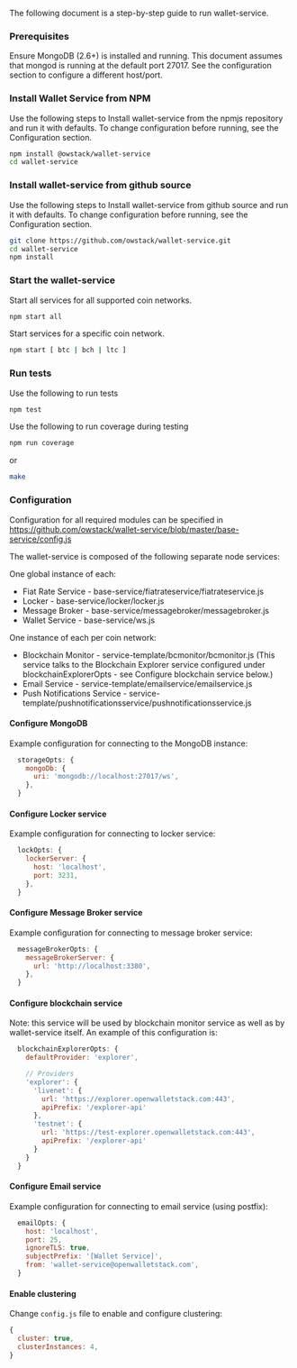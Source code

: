 The following document is a step-by-step guide to run wallet-service.

### Prerequisites
Ensure MongoDB (2.6+) is installed and running. This document assumes that mongod is running at the default port 27017.
See the configuration section to configure a different host/port.

### Install Wallet Service from NPM
Use the following steps to Install wallet-service from the npmjs repository and run it with defaults. To change configuration before running, see the Configuration section.
```bash
npm install @owstack/wallet-service
cd wallet-service
```

### Install wallet-service from github source
Use the following steps to Install wallet-service from github source and run it with defaults. To change configuration before running, see the Configuration section.
```bash
git clone https://github.com/owstack/wallet-service.git
cd wallet-service
npm install
```

### Start the wallet-service
Start all services for all supported coin networks.
```bash
npm start all
```
Start services for a specific coin network.
```bash
npm start [ btc | bch | ltc ]
```

### Run tests
Use the following to run tests
```bash
npm test
```
Use the following to run coverage during testing
```bash
npm run coverage
```
or
```bash
make
```

### Configuration
Configuration for all required modules can be specified in https://github.com/owstack/wallet-service/blob/master/base-service/config.js

The wallet-service is composed of the following separate node services:

One global instance of each:
* Fiat Rate Service - base-service/fiatrateservice/fiatrateservice.js
* Locker - base-service/locker/locker.js
* Message Broker - base-service/messagebroker/messagebroker.js
* Wallet Service - base-service/ws.js

One instance of each per coin network:
* Blockchain Monitor - service-template/bcmonitor/bcmonitor.js (This service talks to the Blockchain Explorer service configured under blockchainExplorerOpts - see Configure blockchain service below.)
* Email Service - service-template/emailservice/emailservice.js
* Push Notifications Service - service-template/pushnotificationsservice/pushnotificationsservice.js

#### Configure MongoDB
Example configuration for connecting to the MongoDB instance:
```javascript
  storageOpts: {
    mongoDb: {
      uri: 'mongodb://localhost:27017/ws',
    },
  }
```

#### Configure Locker service
Example configuration for connecting to locker service:
```javascript
  lockOpts: {
    lockerServer: {
      host: 'localhost',
      port: 3231,
    },
  }
```

#### Configure Message Broker service
Example configuration for connecting to message broker service:
```javascript
  messageBrokerOpts: {
    messageBrokerServer: {
      url: 'http://localhost:3380',
    },
  }
```

#### Configure blockchain service
Note: this service will be used by blockchain monitor service as well as by wallet-service itself.
An example of this configuration is:
```javascript
  blockchainExplorerOpts: {
    defaultProvider: 'explorer',

    // Providers
    'explorer': {
      'livenet': {
        url: 'https://explorer.openwalletstack.com:443',
        apiPrefix: '/explorer-api'
      },
      'testnet': {
        url: 'https://test-explorer.openwalletstack.com:443',
        apiPrefix: '/explorer-api'
      }
    }
  }
```

#### Configure Email service
Example configuration for connecting to email service (using postfix):
```javascript
  emailOpts: {
    host: 'localhost',
    port: 25,
    ignoreTLS: true,
    subjectPrefix: '[Wallet Service]',
    from: 'wallet-service@openwalletstack.com',
  }
```

#### Enable clustering
Change `config.js` file to enable and configure clustering:
```javascript
{
  cluster: true,
  clusterInstances: 4,
}
```
